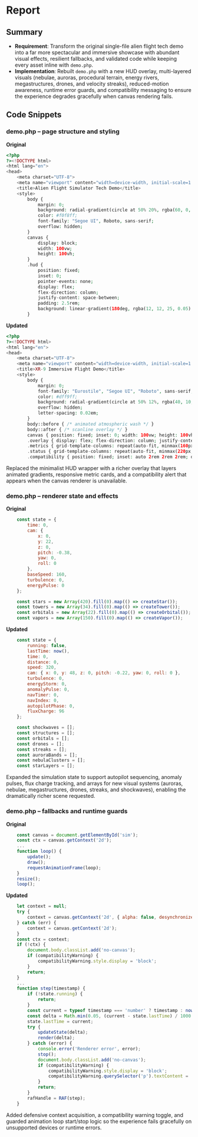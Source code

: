 # Report

## Summary
- **Requirement**: Transform the original single-file alien flight tech demo into a far more spectacular and immersive showcase with abundant visual effects, resilient fallbacks, and validated code while keeping every asset inline with `demo.php`.
- **Implementation**: Rebuilt `demo.php` with a new HUD overlay, multi-layered visuals (nebulae, auroras, procedural terrain, energy rivers, megastructures, drones, and velocity streaks), reduced-motion awareness, runtime error guards, and compatibility messaging to ensure the experience degrades gracefully when canvas rendering fails.

## Code Snippets
### demo.php – page structure and styling
**Original**
```php
<?php
?><!DOCTYPE html>
<html lang="en">
<head>
    <meta charset="UTF-8">
    <meta name="viewport" content="width=device-width, initial-scale=1.0">
    <title>Alien Flight Simulator Tech Demo</title>
    <style>
        body {
            margin: 0;
            background: radial-gradient(circle at 50% 20%, rgba(60, 0, 90, 0.65), rgba(3, 3, 10, 0.95));
            color: #f0f8ff;
            font-family: "Segoe UI", Roboto, sans-serif;
            overflow: hidden;
        }
        canvas {
            display: block;
            width: 100vw;
            height: 100vh;
        }
        .hud {
            position: fixed;
            inset: 0;
            pointer-events: none;
            display: flex;
            flex-direction: column;
            justify-content: space-between;
            padding: 2.5rem;
            background: linear-gradient(180deg, rgba(12, 12, 25, 0.05) 0%, rgba(12, 12, 25, 0.35) 60%, rgba(12, 12, 25, 0.75) 100%);
        }
```

**Updated**
```php
<?php
?><!DOCTYPE html>
<html lang="en">
<head>
    <meta charset="UTF-8">
    <meta name="viewport" content="width=device-width, initial-scale=1.0">
    <title>XR-9 Immersive Flight Demo</title>
    <style>
        body {
            margin: 0;
            font-family: "Eurostile", "Segoe UI", "Roboto", sans-serif;
            color: #dff9ff;
            background: radial-gradient(circle at 50% 12%, rgba(40, 10, 70, 0.7), rgba(1, 3, 15, 0.95));
            overflow: hidden;
            letter-spacing: 0.02em;
        }
        body::before { /* animated atmospheric wash */ }
        body::after { /* scanline overlay */ }
        canvas { position: fixed; inset: 0; width: 100vw; height: 100vh; }
        .overlay { display: flex; flex-direction: column; justify-content: space-between; padding: clamp(1.5rem, 4vw, 3.2rem); }
        .metrics { grid-template-columns: repeat(auto-fit, minmax(160px, 1fr)); gap: clamp(0.8rem, 1.8vw, 1.6rem); }
        .status { grid-template-columns: repeat(auto-fit, minmax(220px, 1fr)); gap: 0.75rem; }
        .compatibility { position: fixed; inset: auto 2rem 2rem 2rem; display: none; background: linear-gradient(160deg, rgba(40, 20, 20, 0.85), rgba(10, 6, 6, 0.92)); }
```
Replaced the minimalist HUD wrapper with a richer overlay that layers animated gradients, responsive metric cards, and a compatibility alert that appears when the canvas renderer is unavailable.

### demo.php – renderer state and effects
**Original**
```javascript
    const state = {
        time: 0,
        cam: {
            x: 0,
            y: 22,
            z: 0,
            pitch: -0.38,
            yaw: 0,
            roll: 0
        },
        baseSpeed: 160,
        turbulence: 0,
        energyPulse: 0
    };

    const stars = new Array(420).fill(0).map(() => createStar());
    const towers = new Array(34).fill(0).map(() => createTower());
    const orbitals = new Array(22).fill(0).map(() => createOrbital());
    const vapors = new Array(150).fill(0).map(() => createVapor());
```

**Updated**
```javascript
    const state = {
        running: false,
        lastTime: now(),
        time: 0,
        distance: 0,
        speed: 320,
        cam: { x: 0, y: 48, z: 0, pitch: -0.22, yaw: 0, roll: 0 },
        turbulence: 0,
        energyStorm: 0,
        anomalyPulse: 0,
        navTimer: 0,
        navIndex: 0,
        autopilotPhase: 0,
        fluxCharge: 96
    };

    const shockwaves = [];
    const structures = [];
    const orbitals = [];
    const drones = [];
    const streaks = [];
    const auroraBands = [];
    const nebulaClusters = [];
    const starLayers = [];
```
Expanded the simulation state to support autopilot sequencing, anomaly pulses, flux charge tracking, and arrays for new visual systems (auroras, nebulae, megastructures, drones, streaks, and shockwaves), enabling the dramatically richer scene requested.

### demo.php – fallbacks and runtime guards
**Original**
```javascript
    const canvas = document.getElementById('sim');
    const ctx = canvas.getContext('2d');
    ...
    function loop() {
        update();
        draw();
        requestAnimationFrame(loop);
    }
    resize();
    loop();
```

**Updated**
```javascript
    let context = null;
    try {
        context = canvas.getContext('2d', { alpha: false, desynchronized: true });
    } catch (err) {
        context = canvas.getContext('2d');
    }
    const ctx = context;
    if (!ctx) {
        document.body.classList.add('no-canvas');
        if (compatibilityWarning) {
            compatibilityWarning.style.display = 'block';
        }
        return;
    }
    ...
    function step(timestamp) {
        if (!state.running) {
            return;
        }
        const current = typeof timestamp === 'number' ? timestamp : now();
        const delta = Math.min(0.05, (current - state.lastTime) / 1000 || 0.016);
        state.lastTime = current;
        try {
            updateState(delta);
            render(delta);
        } catch (error) {
            console.error('Renderer error', error);
            stop();
            document.body.classList.add('no-canvas');
            if (compatibilityWarning) {
                compatibilityWarning.style.display = 'block';
                compatibilityWarning.querySelector('p').textContent = 'An unexpected error interrupted the renderer. Reload to retry the flythrough.';
            }
            return;
        }
        rafHandle = RAF(step);
    }
```
Added defensive context acquisition, a compatibility warning toggle, and guarded animation loop start/stop logic so the experience fails gracefully on unsupported devices or runtime errors.
